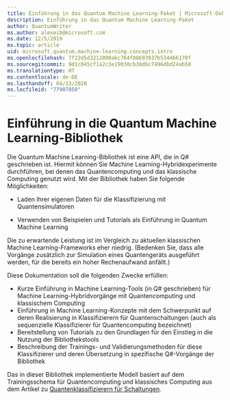 ```yaml
---
title: Einführung in das Quantum Machine Learning-Paket | Microsoft-Dokumentation
description: Einführung in das Quantum Machine Learning-Paket
author: QuantumWriter
ms.author: alexeib@microsoft.com
ms.date: 12/5/2019
ms.topic: article
uid: microsoft.quantum.machine-learning.concepts.intro
ms.openlocfilehash: 7f22d5d3212890abc764f88693937b534466170f
ms.sourcegitcommit: 9d1c045cf1a2c3e19030cb38dbc7496dbd24ab58
ms.translationtype: HT
ms.contentlocale: de-DE
ms.lasthandoff: 04/13/2020
ms.locfileid: "77907850"
---
```

# <a name="introduction-to-the-quantum-machine-learning-library"></a>Einführung in die Quantum Machine Learning-Bibliothek

Die Quantum Machine Learning-Bibliothek ist eine API, die in Q# geschrieben ist. Hiermit können Sie Machine Learning-Hybridexperimente durchführen, bei denen das Quantencomputing und das klassische Computing genutzt wird. Mit der Bibliothek haben Sie folgende Möglichkeiten:

- Laden Ihrer eigenen Daten für die Klassifizierung mit Quantensimulatoren

- Verwenden von Beispielen und Tutorials als Einführung in Quantum Machine Learning

Die zu erwartende Leistung ist im Vergleich zu aktuellen klassischen Machine Learning-Frameworks eher niedrig. (Bedenken Sie, dass alle Vorgänge zusätzlich zur Simulation eines Quantengeräts ausgeführt werden, für die bereits ein hoher Rechenaufwand anfällt.)

Diese Dokumentation soll die folgenden Zwecke erfüllen:

- Kurze Einführung in Machine Learning-Tools (in Q\# geschrieben) für Machine Learning-Hybridvorgänge mit Quantencomputing und klassischem Computing
- Einführung in Machine Learning-Konzepte mit dem Schwerpunkt auf deren Realisierung in Klassifizierern für Quantenschaltungen (auch als sequenzielle Klassifizierer für Quantencomputing bezeichnet)
- Bereitstellung von Tutorials zu den Grundlagen für den Einstieg in die Nutzung der Bibliothekstools
- Beschreibung der Trainings- und Validierungsmethoden für diese Klassifizierer und deren Übersetzung in spezifische Q\#-Vorgänge der Bibliothek

Das in dieser Bibliothek implementierte Modell basiert auf dem Trainingsschema für Quantencomputing und klassisches Computing aus dem Artikel zu [Quantenklassifizierern für Schaltungen](https://arxiv.org/abs/1804.00633).
